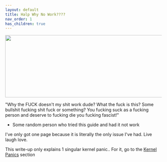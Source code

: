```yaml
---
layout: default
title: Halp Why No Work????
nav_order: 1
has_children: true
---
```


<p align="center">
  <img width="650" height="200" src="../../../assets/logo.png">
</p>

"Why the FUCK doesn't my shit work dude? What the fuck is this? Some bullshit fucking shit fuck or something? You fucking suck as a fucking person and deserve to fucking die you fucking fascist!"
- Some random person who tried this guide and had it not work

I've only got one page because it is literally the only issue I've had. Live laugh love.

This write-up only explains 1 singular kernel panic.. For it, go to the  <a href="01-Intro">Kernel Panics</a> section
